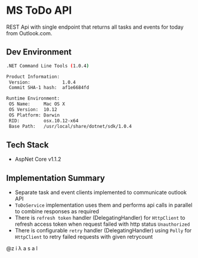 # MS ToDo API #

REST Api with single endpoint that returns all tasks and events for today from Outlook.com.


## Dev Environment ##

```sh
.NET Command Line Tools (1.0.4)

Product Information:
 Version:            1.0.4
 Commit SHA-1 hash:  af1e6684fd

Runtime Environment:
 OS Name:     Mac OS X
 OS Version:  10.12
 OS Platform: Darwin
 RID:         osx.10.12-x64
 Base Path:   /usr/local/share/dotnet/sdk/1.0.4
```

## Tech Stack ##

* AspNet Core v1.1.2

## Implementation Summary ##

* Separate task and event clients implemented to communicate outlook API
* `ToDoService` implementation uses them and performs api calls in parallel to combine responses as required
* There is `refresh token` handler (DelegatingHandler) for `HttpClient` to refresh access token when request failed with http status `Unauthorized`
* There is configurable `retry` handler (DelegatingHandler) using `Polly` for `HttpClient` to retry failed requests with given retrycount


@z i λ a s a l

